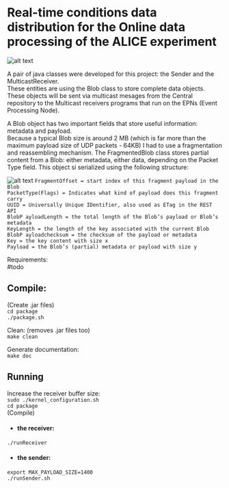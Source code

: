 # Real-time conditions data distribution for the Online data processing of the ALICE experiment


![alt text](https://github.com/dosarudaniel/ReliableMulticastForALICE/blob/master/ReliableMulticast.png)



A pair of java classes were developed for this project: the Sender and the MulticastReceiver.   
These entities are using the Blob class to store complete data objects. These objects will be sent via multicast mesages from the Central repository to the Multicast receivers programs that run on the EPNs (Event Processing Node).
  
A Blob object has two important fields that store useful information: metadata and payload.   
Because a typical Blob size is around 2 MB (which is far more than the maximum payload size of UDP packets - 64KB) I had to use a fragmentation and reassembling mechanism. The FragmentedBlob class stores partial content from a Blob: either metadata, either data, depending on the Packet Type field. This object si serialized using the following structure:


![alt text](https://github.com/dosarudaniel/ReliableMulticastForALICE/blob/master/FragmentedBlobStructure.PNG)
`FragmentOffset = start index of this fragment payload in the Blob`    
`PacketType(Flags) = Indicates what kind of payload does this fragment carry`    
`UUID = Universally Unique IDentifier, also used as ETag in the REST API`    
`BlobP ayloadLength = the total length of the Blob’s payload or Blob’s metadata `   
`KeyLength = the length of the key associated with the current Blob `   
`BlobP ayloadchecksum = the checksum of the payload or metadata`   
`Key = the key content with size x`    
`Payload = the Blob’s (partial) metadata or payload with size y`
    
Requirements:  
#todo  

## Compile:  
(Create .jar files)  
 `cd package`  
 `./package.sh`  

Clean: (removes .jar files too)   
  `make clean`  

Generate documentation:    
  `make doc`      

## Running     
Increase the receiver buffer size:    
`sudo ./kernel_configuration.sh`  
`cd package`   
(Compile)   
   
* #### the receiver:     
`./runReceiver`  

*  #### the sender:
`export MAX_PAYLOAD_SIZE=1400`  
`./runSender.sh`   
